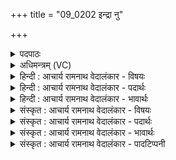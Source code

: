+++
title = "09_0202 इन्द्रा नु"

+++
<details><summary>पदपाठः</summary>

इ꣡न्द्रा꣢꣯। नु। पू꣣ष꣡णा꣢। व꣣य꣢म्। स꣣ख्या꣡य꣢। स꣣। ख्या꣡य꣢꣯। स्व꣣स्त꣡ये꣢। सु꣣। अस्त꣡ये꣢। हु꣣वे꣡म꣢। वा꣡ज꣢꣯सातये। वा꣡ज꣢꣯। सा꣣तये। २०२।
</details>

<details><summary>अधिमन्त्रम् (VC)</summary>

- इन्द्रः
- भरद्वाजो बार्हस्पत्यः
- गायत्री
- षड्जः
- ऐन्द्रं काण्डम्
</details>

<details><summary>हिन्दी : आचार्य रामनाथ वेदालंकार - विषयः</summary>

अगले मन्त्र में यह वर्णित है कि हम कल्याणार्थ किसे पुकारें।
</details>

<details><summary>हिन्दी : आचार्य रामनाथ वेदालंकार - पदार्थः</summary>

पदार्थान्वयभाषाः -  (वयम्) हम प्रजाजन (इन्द्रा-पूषणा) परमात्मा-जीवात्मा, प्राण-अपान, राजा-सेनापति, क्षत्रिय-वैश्य और विद्युत्-वायु को (नु) शीघ्र ही (सख्याय) मित्रता के लिए (स्वस्तये) अविनाश, उत्तम अस्तित्व एवं कल्याण के लिए, और (वाजसातये) अन्न, धन, बल, वेग, विज्ञान, प्राणशक्ति को प्राप्त करानेवाले आन्तरिक और बाह्य संग्राम में सफलता के लिए (हुवेम) पुकारें ॥९॥ इस मन्त्र में श्लेषालङ्कार है ॥९॥
</details>

<details><summary>हिन्दी : आचार्य रामनाथ वेदालंकार - भावार्थः</summary>

भावार्थभाषाः -  मनुष्य के जीवन में प्रत्येक क्षेत्र में मनोभूमि में और बाहर की भूमि पर संग्राम होते हैं। उनमें परमात्मा-जीवात्मा, प्राण-अपान, राजा-सेनापति, क्षत्रिय-वैश्य और विद्युत्-वायु की मित्रता का जो वरण करते हैं, वे विजयी होते हैं ॥९॥
</details>

<details><summary>संस्कृत : आचार्य रामनाथ वेदालंकार - विषयः</summary>

अथ स्वस्तये वयं कमाह्वयेमेत्याह।
</details>

<details><summary>संस्कृत : आचार्य रामनाथ वेदालंकार - पदार्थः</summary>

पदार्थान्वयभाषाः -  (वयम्) प्रजाजनाः (इन्द्रा-पूषणा) परमात्म-जीवात्मानौ, प्राणापानौ, नृपति-सेनापती, क्षत्रियवैश्यौ, विद्युद-वायू वा। द्वन्द्वसमासे देवता- द्वन्द्वे च। अ० ६।३।२६ इति पूर्वपदस्य आनङ्। मध्ये नु इत्यनेन व्यवधानं छान्दसम्। पूषणा इत्यत्र सुपां सुलुक्०। अ० ७।१।३९ इति द्वितीयाद्विवचनस्य आकारः। (नु) क्षिप्रम् (सख्याय) मैत्रीभावाय, (स्वस्तये) अविनाशाय, अभिपूजिताय अस्तित्वाय, कल्याणाय वा। स्वस्तीत्यविनाशिनाम। अस्तिरभिपूजितः स्वस्ति। निरु० ३।२२। किञ्च (वाजसातये२) संग्रामाय, संग्रामे साफल्याय इत्यर्थः। वाजसातिरिति संग्रामनाम। निघं० २।१७। वाजानाम् अन्नधनबलवेगविज्ञानप्राणशक्त्या- त्मशक्त्यादीनां सातिः प्राप्तिः यस्मिन् स वाजसातिः संग्रामः। बहुव्रीहौ पूर्वपदप्रकृतिस्वरः। (हुवेम) आह्वयेम ॥९॥३ अत्र श्लेषालङ्कारः ॥९॥
</details>

<details><summary>संस्कृत : आचार्य रामनाथ वेदालंकार - भावार्थः</summary>

भावार्थभाषाः -  मनुष्यस्य जीवने प्रतिक्षेत्रं मनोभूमौ बहिर्भूमौ च देवासुरसंग्रामा जायन्ते। तत्र परमात्म-जीवात्मनोः, प्राणापानयोः, नृपतिसेनापत्योः, क्षत्रियविशोः, विद्युद्वाय्वोश्च सख्यं ये वृण्वन्ति ते विजयिनो भवन्ति ॥९॥
</details>

<details><summary>संस्कृत : आचार्य रामनाथ वेदालंकार - पादटिप्पनी</summary>

टिप्पणी:   १. ऋ० ६।५७।१, ऋषिः शंयुः बार्हस्पत्यः। देवते इन्द्रापूषणौ। २. वाजः अन्नम्, तस्य च सातये सम्भजनाय, तस्य लाभार्थमित्यर्थः—इति वि०। वाजस्य अन्नस्य बलस्य वा सातये सम्भजनाय—इति सा०। अन्नादीनां विभागो यस्मिंस्तस्मै—इति ऋग्भाष्ये द०। ३. दयानन्दर्षिर्मन्त्रमिमम् ऋग्भाष्ये परमैश्वर्ययुक्तस्य पोषकस्य च जनस्य सख्यविषये व्याख्यातवान्।
</details>